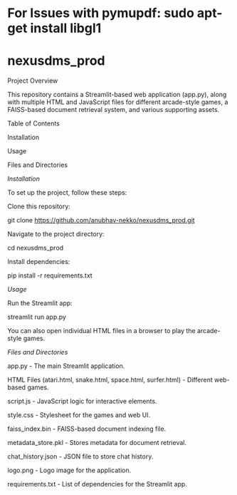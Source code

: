 # For Issues with pymupdf: sudo apt-get install libgl1

# nexusdms_prod

Project Overview

This repository contains a Streamlit-based web application (app.py), along with multiple HTML and JavaScript files for different arcade-style games, a FAISS-based document retrieval system, and various supporting assets.

Table of Contents

Installation

Usage

Files and Directories



*Installation*

To set up the project, follow these steps:

Clone this repository:

git clone https://github.com/anubhav-nekko/nexusdms_prod.git

Navigate to the project directory:

cd nexusdms_prod

Install dependencies:

pip install -r requirements.txt

*Usage*

Run the Streamlit app:

streamlit run app.py

You can also open individual HTML files in a browser to play the arcade-style games.

*Files and Directories*

app.py - The main Streamlit application.

HTML Files (atari.html, snake.html, space.html, surfer.html) - Different web-based games.

script.js - JavaScript logic for interactive elements.

style.css - Stylesheet for the games and web UI.

faiss_index.bin - FAISS-based document indexing file.

metadata_store.pkl - Stores metadata for document retrieval.

chat_history.json - JSON file to store chat history.

logo.png - Logo image for the application.

requirements.txt - List of dependencies for the Streamlit app.

